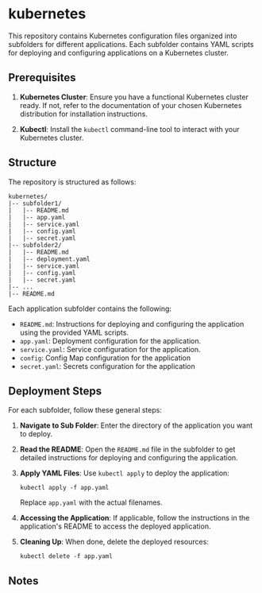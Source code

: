 # kubernetes

This repository contains Kubernetes configuration files organized into subfolders for different applications. Each subfolder contains YAML scripts for deploying and configuring applications on a Kubernetes cluster.

## Prerequisites

1. **Kubernetes Cluster**: Ensure you have a functional Kubernetes cluster ready. If not, refer to the documentation of your chosen Kubernetes distribution for installation instructions.

2. **Kubectl**: Install the `kubectl` command-line tool to interact with your Kubernetes cluster.

## Structure

The repository is structured as follows:

```
kubernetes/
|-- subfolder1/
|   |-- README.md
|   |-- app.yaml
|   |-- service.yaml
|   |-- config.yaml
|   |-- secret.yaml
|-- subfolder2/
|   |-- README.md
|   |-- deployment.yaml
|   |-- service.yaml
|   |-- config.yaml
|   |-- secret.yaml
|-- ...
|-- README.md
```

Each application subfolder contains the following:

- `README.md`: Instructions for deploying and configuring the application using the provided YAML scripts.
- `app.yaml`: Deployment configuration for the application.
- `service.yaml`: Service configuration for the application.
- `config`: Config Map configuration for the application
- `secret.yaml`: Secrets configuration for the application

## Deployment Steps

For each subfolder, follow these general steps:

1. **Navigate to Sub Folder**: Enter the directory of the application you want to deploy.

2. **Read the README**: Open the `README.md` file in the subfolder to get detailed instructions for deploying and configuring the application.

3. **Apply YAML Files**: Use `kubectl apply` to deploy the application:

   ```
   kubectl apply -f app.yaml
   ```

   Replace `app.yaml` with the actual filenames.

4. **Accessing the Application**: If applicable, follow the instructions in the application's README to access the deployed application.

5. **Cleaning Up**: When done, delete the deployed resources:

   ```
   kubectl delete -f app.yaml
   ```

## Notes
